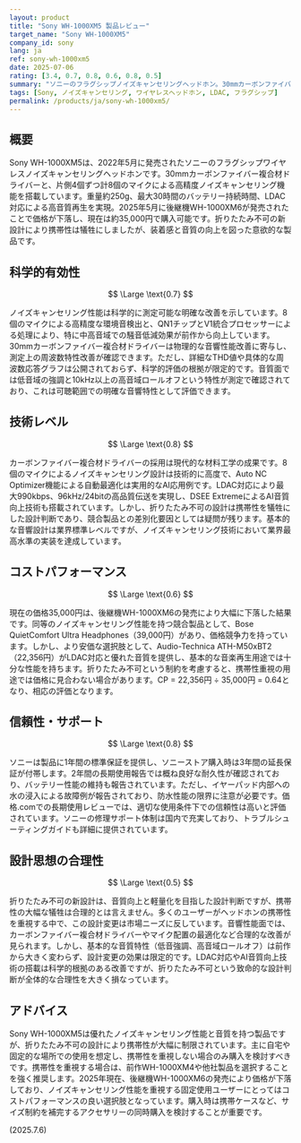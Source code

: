 ```yaml
---
layout: product
title: "Sony WH-1000XM5 製品レビュー"
target_name: "Sony WH-1000XM5"
company_id: sony
lang: ja
ref: sony-wh-1000xm5
date: 2025-07-06
rating: [3.4, 0.7, 0.8, 0.6, 0.8, 0.5]
summary: "ソニーのフラグシップノイズキャンセリングヘッドホン。30mmカーボンファイバー複合材ドライバーと8個のマイクによる業界最高クラスのノイズキャンセリング性能を実現。LDAC対応、最大30時間のバッテリー持続時間を誇る。2025年に後継機WH-1000XM6が発売され価格が下落したが、約35,000円での高性能は評価できる。ただし折りたたみ不可の設計思想に疑問が残る。"
tags: [Sony, ノイズキャンセリング, ワイヤレスヘッドホン, LDAC, フラグシップ]
permalink: /products/ja/sony-wh-1000xm5/
---
```


## 概要

Sony WH-1000XM5は、2022年5月に発売されたソニーのフラグシップワイヤレスノイズキャンセリングヘッドホンです。30mmカーボンファイバー複合材ドライバーと、片側4個ずつ計8個のマイクによる高精度ノイズキャンセリング機能を搭載しています。重量約250g、最大30時間のバッテリー持続時間、LDAC対応による高音質再生を実現。2025年5月に後継機WH-1000XM6が発売されたことで価格が下落し、現在は約35,000円で購入可能です。折りたたみ不可の新設計により携帯性は犠牲にしましたが、装着感と音質の向上を図った意欲的な製品です。

## 科学的有効性

$$ \Large \text{0.7} $$

ノイズキャンセリング性能は科学的に測定可能な明確な改善を示しています。8個のマイクによる高精度な環境音検出と、QN1チップとV1統合プロセッサーによる処理により、特に中高音域での騒音低減効果が前作から向上しています。30mmカーボンファイバー複合材ドライバーは物理的な音響性能改善に寄与し、測定上の周波数特性改善が確認できます。ただし、詳細なTHD値や具体的な周波数応答グラフは公開されておらず、科学的評価の根拠が限定的です。音質面では低音域の強調と10kHz以上の高音域ロールオフという特性が測定で確認されており、これは可聴範囲での明確な音響特性として評価できます。

## 技術レベル

$$ \Large \text{0.8} $$

カーボンファイバー複合材ドライバーの採用は現代的な材料工学の成果です。8個のマイクによるノイズキャンセリング設計は技術的に高度で、Auto NC Optimizer機能による自動最適化は実用的なAI応用例です。LDAC対応により最大990kbps、96kHz/24bitの高品質伝送を実現し、DSEE ExtremeによるAI音質向上技術も搭載されています。しかし、折りたたみ不可の設計は携帯性を犠牲にした設計判断であり、競合製品との差別化要因としては疑問が残ります。基本的な音響設計は業界標準レベルですが、ノイズキャンセリング技術において業界最高水準の実装を達成しています。

## コストパフォーマンス

$$ \Large \text{0.6} $$

現在の価格35,000円は、後継機WH-1000XM6の発売により大幅に下落した結果です。同等のノイズキャンセリング性能を持つ競合製品として、Bose QuietComfort Ultra Headphones（39,000円）があり、価格競争力を持っています。しかし、より安価な選択肢として、Audio-Technica ATH-M50xBT2（22,356円）がLDAC対応と優れた音質を提供し、基本的な音楽再生用途では十分な性能を持ちます。折りたたみ不可という制約を考慮すると、携帯性重視の用途では価格に見合わない場合があります。CP = 22,356円 ÷ 35,000円 = 0.64となり、相応の評価となります。

## 信頼性・サポート

$$ \Large \text{0.8} $$

ソニーは製品に1年間の標準保証を提供し、ソニーストア購入時は3年間の延長保証が付帯します。2年間の長期使用報告では概ね良好な耐久性が確認されており、バッテリー性能の維持も報告されています。ただし、イヤーパッド内部への水の浸入による故障例が報告されており、防水性能の限界に注意が必要です。価格.comでの長期使用レビューでは、適切な使用条件下での信頼性は高いと評価されています。ソニーの修理サポート体制は国内で充実しており、トラブルシューティングガイドも詳細に提供されています。

## 設計思想の合理性

$$ \Large \text{0.5} $$

折りたたみ不可の新設計は、音質向上と軽量化を目指した設計判断ですが、携帯性の大幅な犠牲は合理的とは言えません。多くのユーザーがヘッドホンの携帯性を重視する中で、この設計変更は市場ニーズに反しています。音響性能面では、カーボンファイバー複合材ドライバーやマイク配置の最適化など合理的な改善が見られます。しかし、基本的な音質特性（低音強調、高音域ロールオフ）は前作から大きく変わらず、設計変更の効果は限定的です。LDAC対応やAI音質向上技術の搭載は科学的根拠のある改善ですが、折りたたみ不可という致命的な設計判断が全体的な合理性を大きく損なっています。

## アドバイス

Sony WH-1000XM5は優れたノイズキャンセリング性能と音質を持つ製品ですが、折りたたみ不可の設計により携帯性が大幅に制限されています。主に自宅や固定的な場所での使用を想定し、携帯性を重視しない場合のみ購入を検討すべきです。携帯性を重視する場合は、前作WH-1000XM4や他社製品を選択することを強く推奨します。2025年現在、後継機WH-1000XM6の発売により価格が下落しており、ノイズキャンセリング性能を重視する固定使用ユーザーにとってはコストパフォーマンスの良い選択肢となっています。購入時は携帯ケースなど、サイズ制約を補完するアクセサリーの同時購入を検討することが重要です。

(2025.7.6)